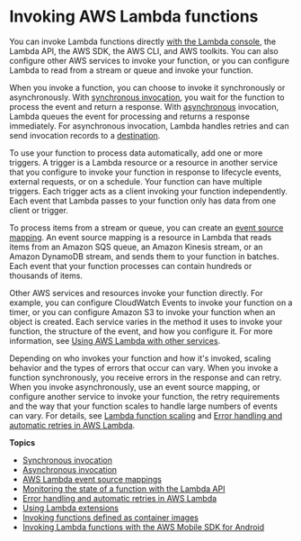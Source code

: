 # Invoking AWS Lambda functions<a name="lambda-invocation"></a>

You can invoke Lambda functions directly [with the Lambda console](getting-started-create-function.md#get-started-invoke-manually), the Lambda API, the AWS SDK, the AWS CLI, and AWS toolkits\. You can also configure other AWS services to invoke your function, or you can configure Lambda to read from a stream or queue and invoke your function\.

When you invoke a function, you can choose to invoke it synchronously or asynchronously\. With [synchronous invocation](invocation-sync.md), you wait for the function to process the event and return a response\. With [asynchronous](invocation-async.md) invocation, Lambda queues the event for processing and returns a response immediately\. For asynchronous invocation, Lambda handles retries and can send invocation records to a [destination](invocation-async.md#invocation-async-destinations)\.

To use your function to process data automatically, add one or more triggers\. A trigger is a Lambda resource or a resource in another service that you configure to invoke your function in response to lifecycle events, external requests, or on a schedule\. Your function can have multiple triggers\. Each trigger acts as a client invoking your function independently\. Each event that Lambda passes to your function only has data from one client or trigger\.

To process items from a stream or queue, you can create an [event source mapping](invocation-eventsourcemapping.md)\. An event source mapping is a resource in Lambda that reads items from an Amazon SQS queue, an Amazon Kinesis stream, or an Amazon DynamoDB stream, and sends them to your function in batches\. Each event that your function processes can contain hundreds or thousands of items\.

Other AWS services and resources invoke your function directly\. For example, you can configure CloudWatch Events to invoke your function on a timer, or you can configure Amazon S3 to invoke your function when an object is created\. Each service varies in the method it uses to invoke your function, the structure of the event, and how you configure it\. For more information, see [Using AWS Lambda with other services](lambda-services.md)\.

Depending on who invokes your function and how it's invoked, scaling behavior and the types of errors that occur can vary\. When you invoke a function synchronously, you receive errors in the response and can retry\. When you invoke asynchronously, use an event source mapping, or configure another service to invoke your function, the retry requirements and the way that your function scales to handle large numbers of events can vary\. For details, see [Lambda function scaling](invocation-scaling.md) and [Error handling and automatic retries in AWS Lambda](invocation-retries.md)\.

**Topics**
+ [Synchronous invocation](invocation-sync.md)
+ [Asynchronous invocation](invocation-async.md)
+ [AWS Lambda event source mappings](invocation-eventsourcemapping.md)
+ [Monitoring the state of a function with the Lambda API](functions-states.md)
+ [Error handling and automatic retries in AWS Lambda](invocation-retries.md)
+ [Using Lambda extensions](using-extensions.md)
+ [Invoking functions defined as container images](invocation-images.md)
+ [Invoking Lambda functions with the AWS Mobile SDK for Android](with-on-demand-custom-android.md)